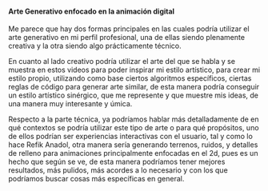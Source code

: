 #### Arte Generativo enfocado en la animación digital

Me parece que hay dos formas principales en las cuales podría utilizar el arte generativo en mi perfil profesional, una de ellas siendo plenamente creativa y la otra siendo algo prácticamente técnico.

En cuanto al lado creativo podría utilizar el arte del que se habla y se muestra en estos videos para poder inspirar mi estilo artístico, para crear mi estilo propio, utilizando como base ciertos algoritmos específicos, 
ciertas reglas de código para generar arte similar, de esta manera podría conseguir un estilo artístico sinérgico, que me represente y que muestre mis ideas, de una manera muy interesante y úmica.

Respecto a la parte técnica, ya podríamos hablar más detalladamente de en qué contextos se podría utilizar este tipo de arte o para qué propósitos,
uno de ellos podrían ser experiencias interactivas con el usuario, tal y como lo hace Refik Anadol, otra manera sería generando terrenos, ruidos, y detalles de relleno para animaciones principalmente enfocadas en el 2d,
pues es un hecho que según se ve, de esta manera podríamos tener mejores resultados, más pulidos, más acordes a lo necesario y con los que podríamos buscar cosas más específicas en general.
